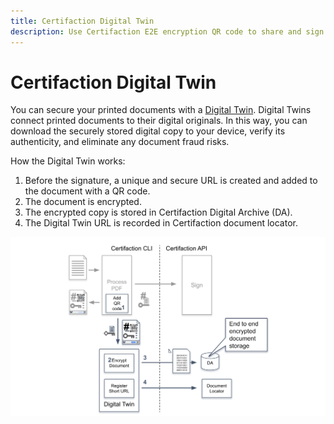 ```yaml
---
title: Certifaction Digital Twin
description: Use Certifaction E2E encryption QR code to share and sign highly confidential documents
---
```


# Certifaction Digital Twin

You can secure your printed documents with a [Digital Twin](https://certifaction.com/digital-twin/).
Digital Twins connect printed documents to their digital originals.
In this way, you can download the securely stored digital copy to your device, verify its authenticity,
and eliminate any document fraud risks.

How the Digital Twin works:

1.  Before the signature, a unique and secure URL is created and added to the document with a QR code.
2.  The document is encrypted.
3.  The encrypted copy is stored in Certifaction Digital Archive (DA).
4.  The Digital Twin URL is recorded in Certifaction document locator.

![Document digital twin diagram](../assets/document-digital-twin-diagram.png)
